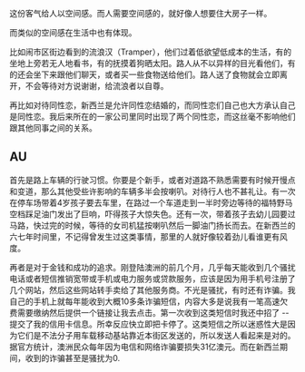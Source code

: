 

这份客气给人以空间感。而人需要空间感的，就好像人想要住大房子一样。

而类似的空间感在生活中也有体现。

比如闹市区街边看到的流浪汉（Tramper），他们过着低欲望低成本的生活，有的坐地上旁若无人地看书，有的抚摸着狗晒太阳。路人从不以异样的目光看他们，有的还会坐下来跟他们聊天，或者买一些食物送给他们。路人送了食物就会立即离开，不会等待对方说谢谢，给流浪者以自尊。

再比如对待同性恋，新西兰是允许同性恋结婚的，而同性恋们自己也大方承认自己是同性恋。我后来所在的一家公司里同时出现了两个同性恋，而这丝毫不影响他们跟其他同事之间的关系。

## AU
首先是路上车辆的行驶习惯。你要是个新手，或者对道路不熟悉需要有时候开慢点和变道，那么其他受些许影响的车辆多半会按喇叭。对待行人也不甚礼让。有一次在停车场带着4岁孩子要去车里，在路过一个车道走到一半时旁边等待的福特野马空档踩足油门发出了巨响，吓得孩子大惊失色。还有一次，带着孩子去幼儿园要过马路，快过完的时候，等待的女司机猛按喇叭然后一脚油门扬长而去。在新西兰的六七年时间里，不记得曾发生过这类事情，那里的人就好像较着劲儿看谁更有风度。

再者是对于金钱和成功的追求。刚登陆澳洲的前几个月，几乎每天能收到几个骚扰电话或者短信推销宽带或手机或电力服务或贷款服务，应该是因为用手机号注册了几个网站，然后这些网站转手卖给了其他服务商。不光是骚扰，有时还有诈骗。我自己的手机上就每年能收到大概10多条诈骗短信，内容大多是说我有一笔高速欠费需要缴纳然后提供一个链接让我去点击。第一次收到这类短信时我还中招了 -- 提交了我的信用卡信息。所幸反应快立即把卡停了。这类短信之所以迷惑性大是因为它们是不法分子用车载移动基站靠近本街区发送的，所以发送人看起来是对的。据官方统计，澳洲民众每年因为电信和网络诈骗要损失31亿澳元。而在新西兰期间，收到的诈骗甚至是骚扰为0.